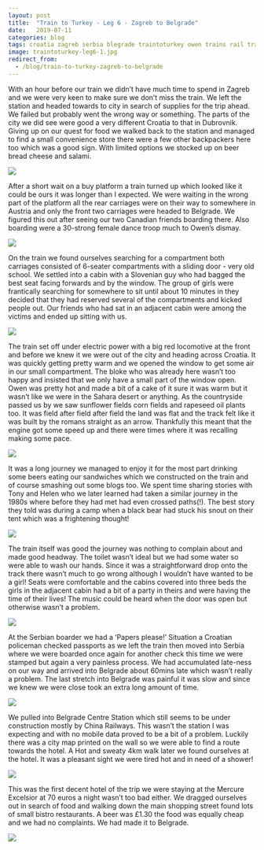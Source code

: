 ```yaml
---
layout: post
title:  "Train to Turkey - Leg 6 - Zagreb to Belgrade"
date:   2019-07-11
categories: blog
tags: croatia zagreb serbia blegrade traintoturkey owen trains rail travel
image: traintoturkey-leg6-1.jpg
redirect_from:
  - /blog/train-to-turkey-zagreb-to-belgrade
---
```


With an hour before our train we didn’t have much time to spend in Zagreb and we were very keen to make sure we don’t miss the train. We left the station and headed towards to city in search of supplies for the trip ahead. We failed but probably went the wrong way or something. The parts of the city we did see were good a very different Croatia to that in Dubrovnik. Giving up on our quest for food we walked back to the station and managed to find a small convenience store there were a few other backpackers here too which was a good sign. With limited options we stocked up on beer bread cheese and salami.

![][traintoturkey-leg6-2]

After a short wait on a buy platform a train turned up which looked like it could be ours it was longer than I expected. We were waiting in the wrong part of the platform all the rear carriages were on their way to somewhere in Austria and only the front two carriages were headed to Belgrade. We figured this out after seeing our two Canadian friends boarding there. Also boarding were a 30-strong female dance troop much to Owen’s dismay.

![][traintoturkey-leg6-3]

On the train we found ourselves searching for a compartment both carriages consisted of 6-seater compartments with a sliding door - very old school. We settled into a cabin with a Slovenian guy who had bagged the best seat facing forwards and by the window. The group of girls were frantically searching for somewhere to sit until about 10 minutes in they decided that they had reserved several of the compartments and kicked people out. Our friends who had sat in an adjacent cabin were among the victims and ended up sitting with us.

![][traintoturkey-leg6-4]

The train set off under electric power with a big red locomotive at the front and before we knew it we were out of the city and heading across Croatia. It was quickly getting pretty warm and we opened the window to get some air in our small compartment. The bloke who was already here wasn’t too happy and insisted that we only have a small part of the window open. Owen was pretty hot and made a bit of a cake of it sure it was warm but it wasn’t like we were in the Sahara desert or anything. As the countryside passed us by we saw sunflower fields corn fields and rapeseed oil plants too. It was field after field after field the land was flat and the track felt like it was built by the romans straight as an arrow. Thankfully this meant that the engine got some speed up and there were times where it was recalling making some pace.

![][traintoturkey-leg6-5]

It was a long journey we managed to enjoy it for the most part drinking some beers eating our sandwiches which we constructed on the train and of course smashing out some blogs too. We spent time sharing stories with Tony and Helen who we later learned had taken a similar journey in the 1980s where before they had met had even crossed paths(!). The best story they told was during a camp when a black bear had stuck his snout on their tent which was a frightening thought!

![][traintoturkey-leg6-6]

The train itself was good the journey was nothing to complain about and made good headway. The toilet wasn’t ideal but we had some water so were able to wash our hands. Since it was a straightforward drop onto the track there wasn’t much to go wrong although I wouldn’t have wanted to be a girl! Seats were comfortable and the cabins covered into three beds the girls in the adjacent cabin had a bit of a party in theirs and were having the time of their lives! The music could be heard when the door was open but otherwise wasn’t a problem.

![][traintoturkey-leg6-7]

At the Serbian boarder we had a ‘Papers please!’ Situation a Croatian policeman checked passports as we left the train then moved into Serbia where we were boarded once again for another check this time we were stamped but again a very painless process. We had accumulated late-ness on our way and arrived into Belgrade about 60mins late which wasn’t really a problem. The last stretch into Belgrade was painful it was slow and since we knew we were close took an extra long amount of time.

![][traintoturkey-leg6-8]

We pulled into Belgrade Centre Station which still seems to be under construction mostly by China Railways. This wasn’t the station I was expecting and with no mobile data proved to be a bit of a problem. Luckily there was a city map printed on the wall so we were able to find a route towards the hotel. A Hot and sweaty 4km walk later we found ourselves at the hotel. It was a pleasant sight we were tired hot and in need of a shower!

![][traintoturkey-leg6-9]

This was the first decent hotel of the trip we were staying at the Mercure Excelsior at 70 euros a night wasn’t too bad either. We dragged ourselves out in search of food and walking down the main shopping street found lots of small bistro restaurants. A beer was £1.30 the food was equally cheap and we had no complaints. We had made it to Belgrade.

![][traintoturkey-leg6-10]

[traintoturkey-leg6-1]: /assets/img/traintoturkey-leg6-1.jpg
[traintoturkey-leg6-2]: /assets/img/traintoturkey-leg6-2.jpg
[traintoturkey-leg6-3]: /assets/img/traintoturkey-leg6-3.jpg
[traintoturkey-leg6-4]: /assets/img/traintoturkey-leg6-4.jpg
[traintoturkey-leg6-5]: /assets/img/traintoturkey-leg6-5.jpg
[traintoturkey-leg6-6]: /assets/img/traintoturkey-leg6-6.jpg
[traintoturkey-leg6-7]: /assets/img/traintoturkey-leg6-7.jpg
[traintoturkey-leg6-8]: /assets/img/traintoturkey-leg6-8.jpg
[traintoturkey-leg6-9]: /assets/img/traintoturkey-leg6-9.jpg
[traintoturkey-leg6-10]: /assets/img/traintoturkey-leg6-10.jpg
[traintoturkey-leg6-11]: /assets/img/traintoturkey-leg6-11.jpg
[traintoturkey-leg6-12]: /assets/img/traintoturkey-leg6-12.jpg
[traintoturkey-leg6-13]: /assets/img/traintoturkey-leg6-13.jpg
[traintoturkey-leg6-14]: /assets/img/traintoturkey-leg6-14.jpg